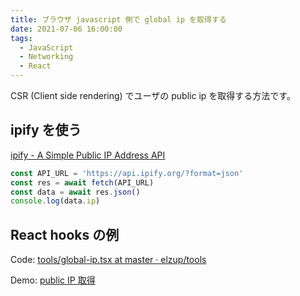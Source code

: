 ```yaml
---
title: ブラウザ javascript 側で global ip を取得する
date: 2021-07-06 16:00:00
tags:
  - JavaScript
  - Networking
  - React
---
```


CSR (Client side rendering) でユーザの public ip を取得する方法です。

## ipify を使う

[ipify \- A Simple Public IP Address API](https://www.ipify.org/)

```js
const API_URL = 'https://api.ipify.org/?format=json'
const res = await fetch(API_URL)
const data = await res.json()
console.log(data.ip)
```

## React hooks の例

Code: [tools/global\-ip\.tsx at master · elzup/tools](https://github.com/elzup/tools/blob/master/src/pages/global-ip.tsx)

Demo: [public IP 取得](https://tools.anozon.me/global-ip)
